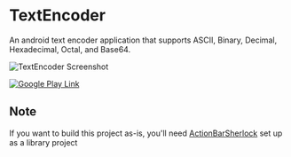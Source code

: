 TextEncoder
================
An android text encoder application that supports ASCII, Binary, Decimal, Hexadecimal, Octal, and Base64.

![TextEncoder Screenshot](http://i.imgur.com/4GKDaill.png)

[![Google Play Link](http://i.imgur.com/tRvBhod.png)](https://play.google.com/store/apps/details?id=com.csab.TextEncoder)

## Note
If you want to build this project as-is, you'll need [ActionBarSherlock](https://github.com/JakeWharton/ActionBarSherlock) set up as a library project
